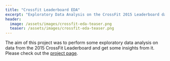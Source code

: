 ```yaml
---
title: "Crossfit Leaderboard EDA"
excerpt: "Exploratory Data Analysis on the CrossFit 2015 Leaderboard data."
header:
  image: /assets/images/crossfit-eda-teaser.png
  teaser: /assets/images/crossfit-eda-teaser.png
---
```


The aim of this project was to perform some exploratory data analysis on data from the 2015 CrossFit Leaderboard and get some insights from it. Please check out the [project page](https://vbernardes.github.io/crossfit-2015-eda/).